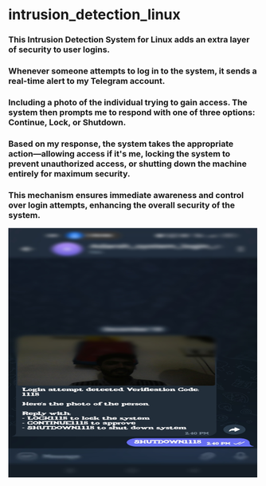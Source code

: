 # intrusion_detection_linux



### This Intrusion Detection System for Linux adds an extra layer of security to user logins. 
### Whenever someone attempts to log in to the system, it sends a real-time alert to my Telegram account.
### Including a photo of the individual trying to gain access. The system then prompts me to respond with one of three options: **Continue**, **Lock**, or **Shutdown**. 
### Based on my response, the system takes the appropriate action—allowing access if it's me, locking the system to prevent unauthorized access, or shutting down the machine entirely for maximum security. 
### This mechanism ensures immediate awareness and control over login attempts, enhancing the overall security of the system.



<img src="./phone_telegram.jpg" alt="Login Alert" title="Login Alert Notification" width="500" height="500">

